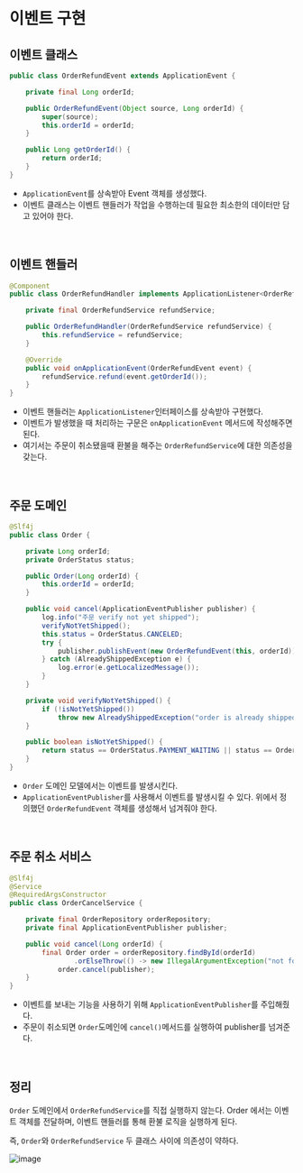 # 이벤트 구현

## 이벤트 클래스

~~~java
public class OrderRefundEvent extends ApplicationEvent {

    private final Long orderId;

    public OrderRefundEvent(Object source, Long orderId) {
        super(source);
        this.orderId = orderId;
    }

    public Long getOrderId() {
        return orderId;
    }
}
~~~

- `ApplicationEvent`를 상속받아 Event 객체를 생성했다.
- 이벤트 클래스는 이벤트 핸들러가 작업을 수행하는데 필요한 최소한의 데이터만 담고 있어야 한다.

</br >

## 이벤트 핸들러

~~~java
@Component
public class OrderRefundHandler implements ApplicationListener<OrderRefundEvent> {

    private final OrderRefundService refundService;

    public OrderRefundHandler(OrderRefundService refundService) {
        this.refundService = refundService;
    }

    @Override
    public void onApplicationEvent(OrderRefundEvent event) {
        refundService.refund(event.getOrderId());
    }
}

~~~

- 이벤트 핸들러는 `ApplicationListener`인터페이스를 상속받아 구현했다.
- 이벤트가 발생했을 때 처리하는 구문은 `onApplicationEvent` 메서드에 작성해주면 된다.
- 여기서는 주문이 취소됐을때 환불을 해주는 `OrderRefundService`에 대한 의존성을 갖는다.

</br >

## 주문 도메인

~~~java
@Slf4j
public class Order {

    private Long orderId;
    private OrderStatus status;

    public Order(Long orderId) {
        this.orderId = orderId;
    }

    public void cancel(ApplicationEventPublisher publisher) {
        log.info("주문 verify not yet shipped");
        verifyNotYetShipped();
        this.status = OrderStatus.CANCELED;
        try {
            publisher.publishEvent(new OrderRefundEvent(this, orderId)); //이벤트 발생
        } catch (AlreadyShippedException e) {
            log.error(e.getLocalizedMessage());
        }
    }

    private void verifyNotYetShipped() {
        if (!isNotYetShipped())
            throw new AlreadyShippedException("order is already shipped");
    }

    public boolean isNotYetShipped() {
        return status == OrderStatus.PAYMENT_WAITING || status == OrderStatus.PREPARING;
    }
}

~~~

- `Order` 도메인 모델에서는 이벤트를 발생시킨다.
- `ApplicationEventPublisher`를 사용해서 이벤트를 발생시킬 수 있다. 위에서 정의했던 `OrderRefundEvent` 객체를 생성해서 넘겨줘야 한다.

</br >

## 주문 취소 서비스

```java
@Slf4j
@Service
@RequiredArgsConstructor
public class OrderCancelService {

    private final OrderRepository orderRepository;
    private final ApplicationEventPublisher publisher;

    public void cancel(Long orderId) {
        final Order order = orderRepository.findById(orderId)
                .orElseThrow(() -> new IllegalArgumentException("not found order"));
            order.cancel(publisher);
    }
}
```

- 이벤트를 보내는 기능을 사용하기 위해 `ApplicationEventPublisher`를 주입해줬다.
- 주문이 취소되면 `Order`도메인에 `cancel()`메서드를 실행하여 publisher를 넘겨준다.

</br >

## 정리

`Order` 도메인에서 `OrderRefundService`를 직접 실행하지 않는다. Order 에서는 이벤트 객체를 전달하며, 이벤트 핸들러를 통해 환불 로직을 실행하게 된다.

즉, `Order`와 `OrderRefundService` 두 클래스 사이에 의존성이 약하다.

![image](https://user-images.githubusercontent.com/43977617/122190109-7d8d6200-cecc-11eb-9e39-ffbf15735c49.png)

